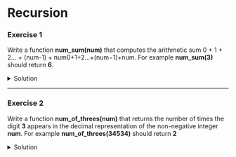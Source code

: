 # Recursion

### Exercise 1

Write a function **num_sum(num)** that computes the arithmetic sum 0 + 1 + 2... + (num-1) + num0+1+2...+(num−1)+num. For example **num_sum(3)** should return **6**. 

<details>
	<summary>Solution</summary>
    def  num_sum(num):
    if num == 0:
        return 0
    else:
        return num + num_sum(num - 1)
 </details>

 ***

 ### Exercise 2

 Write a function **num_of_threes(num)** that returns the number of times the digit **3** appears in the decimal representation of the non-negative integer **num**. For example **num_of_threes(34534)** should return **2**

 <details>
	<summary>Solution</summary>

    def  num_of_threes(num):
    if num == 0:
        return 0
    else:
        digit = num % 10
        rest = num_of_threes(num // 10)
        if digit == 3:
            return rest + 1
        else:
            return rest
 </details>